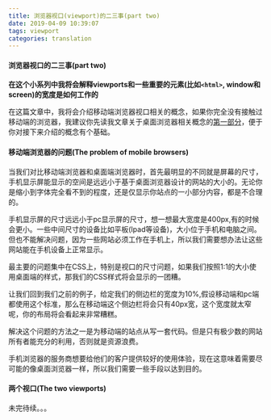 ```yaml
---
title: 浏览器视口(viewport)的二三事(part two)
date: 2019-04-09 10:39:07
tags: viewport
categories: translation
---
```


#### 浏览器视口的二三事(part two)

**在这个小系列中我将会解释viewports和一些重要的元素(比如`<html>`, window和screen)的宽度是如何工作的**

在这篇文章中，我将会介绍移动端浏览器视口相关的概念，如果你完全没有接触过移动端的浏览器，我建议你先读我文章关于桌面浏览器相关概念的[第一部分](https://blog.llcat.tech/2019/04/04/a-tale-of-two-viewports/#more)，便于你对接下来介绍的概念有个基础。

#### 移动端浏览器的问题(The problem of mobile browsers)
当我们对比移动端浏览器和桌面端浏览器时，首先最明显的不同就是屏幕的尺寸，手机显示屏能显示的空间是远远小于基于桌面浏览器设计的网站的大小的。无论你是缩小到字体完全看不到的程度，还是仅显示你站点的一小部分内容，都是不合理的。

手机显示屏的尺寸远远小于pc显示屏的尺寸，想一想最大宽度是400px,有的时候会更小。一些中间尺寸的设备比如平板(Ipad等设备)，大小位于手机和电脑之间。但也不能解决问题，因为一些网站必须工作在手机上，所以我们需要想办法让这些网站能在手机设备上正常显示。

最主要的问题集中在CSS上，特别是视口的尺寸问题，如果我们按照1:1的大小使用桌面端的样式，那我们的CSS样式将会显示的一团糟。

让我们回到我们之前的例子，给定我们的侧边栏的宽度为10%,假设移动端和pc端都使用这个标准，那么在移动端这个侧边栏将会只有40px宽，这个宽度就太窄呢，你的布局将会看起来非常糟糕。

解决这个问题的方法之一是为移动端的站点从写一套代码。但是只有极少数的网站所有者能充分的利用，否则就是资源浪费。

手机浏览器的服务商想要给他们的客户提供较好的使用体验，现在这意味着需要尽可能的像桌面浏览器一样，所以我们需要一些手段以达到目的。

#### 两个视口(The two viewports)

未完待续。。。